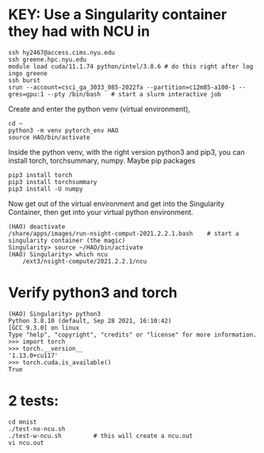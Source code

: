 
# KEY: Use a Singularity container they had with NCU in

```
ssh hy2467@access.cims.nyu.edu
ssh greene.hpc.nyu.edu
module load cuda/11.1.74 python/intel/3.8.6	# do this right after log ingo greene
ssh burst
srun --account=csci_ga_3033_085-2022fa --partition=c12m85-a100-1 --gres=gpu:1 --pty /bin/bash	# start a slurm interactive job
```


Create and enter the python venv (virtual environment), 

```
cd ~
python3 -m venv pytorch_env HAO
source HAO/bin/activate
```

Inside the python venv, with the right version python3 and pip3, you can install torch, torchsummary, numpy. Maybe pip packages

```
pip3 install torch
pip3 install torchsummary
pip3 install -U numpy
```

Now get out of the virtual environment and get into the Singularity Container, then get into your virtual python environment.

```
(HAO) deactivate
/share/apps/images/run-nsight-comput-2021.2.2.1.bash	# start a singularity container (the magic)
Singularity> source ~/HAO/bin/activate
(HAO) Singularity> which ncu
	/ext3/nsight-compute/2021.2.2.1/ncu
```

# Verify python3 and torch

```
(HAO) Singularity> python3
Python 3.8.10 (default, Sep 28 2021, 16:10:42)
[GCC 9.3.0] on linux
Type "help", "copyright", "credits" or "license" for more information.
>>> import torch
>>> torch.__version__
'1.13.0+cu117'
>>> torch.cuda.is_available()
True
```


# 2 tests:

```
cd mnist
./test-no-ncu.sh
./test-w-ncu.sh			# this will create a ncu.out
vi ncu.out
```




